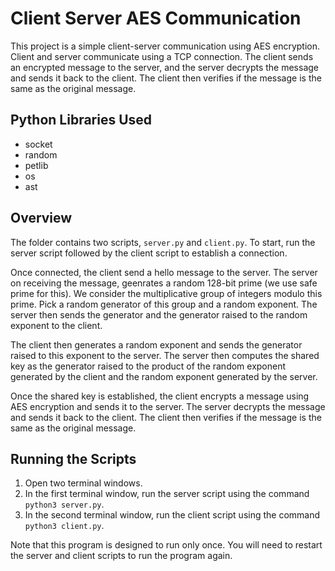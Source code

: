 # Client Server AES Communication

This project is a simple client-server communication using AES encryption. Client and server communicate using a TCP connection. The client sends an encrypted message to the server, and the server decrypts the message and sends it back to the client. The client then verifies if the message is the same as the original message.

## Python Libraries Used
- socket
- random
- petlib
- os
- ast

## Overview
The folder contains two scripts, `server.py` and `client.py`. To start, run the server script followed by the client script to establish a connection.

Once connected, the client send a hello message to the server. The server on receiving the message, geenrates a random 128-bit prime (we use safe prime for this). We consider the multiplicative group of integers modulo this prime. Pick a random generator of this group and a random exponent. The server then sends the generator and the generator raised to the random exponent to the client.

The client then generates a random exponent and sends the generator raised to this exponent to the server. The server then computes the shared key as the generator raised to the product of the random exponent generated by the client and the random exponent generated by the server.

Once the shared key is established, the client encrypts a message using AES encryption and sends it to the server. The server decrypts the message and sends it back to the client. The client then verifies if the message is the same as the original message.

## Running the Scripts
1. Open two terminal windows.
2. In the first terminal window, run the server script using the command `python3 server.py`.
3. In the second terminal window, run the client script using the command `python3 client.py`.

Note that this program is designed to run only once. You will need to restart the server and client scripts to run the program again.